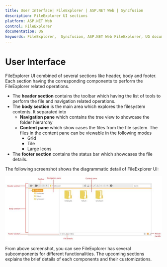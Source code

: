 ```yaml
---
title: User Interface| FileExplorer | ASP.NET Web | Syncfusion
description: FileExplorer UI sections
platform: ASP.NET Web
control: FileExplorer
documentation: UG
keywords: FileExplorer,  Syncfusion, ASP.NET Web FileExplorer, UG document, User interface 
---
```

# User Interface

FileExplorer UI combined of several sections like header, body and footer. Each section having the corresponding components to perform the FileExplorer related operations.

* The **header section** contains the toolbar which having the list of tools to perform the file and navigation related operations.
* The **body section** is the main area which explores the filesystem contents. It separated into
  * **Navigation pane** which contains the tree view to showcase the folder hierarchy
  * **Content pane** which show cases the files from the file system. The files in the content pane can be viewable in the following modes
    * Grid
    * Tile
    * Large Icons
* The **footer section** contains the status bar which showcases the file details.

The following screenshot shows the diagrammatic detail of FileExplorer UI:

![](UserInterface_images/UserInterface_img1.jpeg)

From above screenshot, you can see FileExplorer has several subcomponents for different functionalities. The upcoming sections explains the brief details of each components and their customizations.
